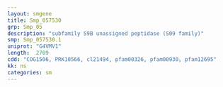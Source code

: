 ```yaml
---
layout: smgene
title: Smp_057530
grp: Smp_05
description: "subfamily S9B unassigned peptidase (S09 family)"
smp: Smp_057530.1
uniprot: "G4VMV1"
length:  2709
cdd: "COG1506, PRK10566, cl21494, pfam00326, pfam00930, pfam12695"
kk: ns
categories: sm
---
```

